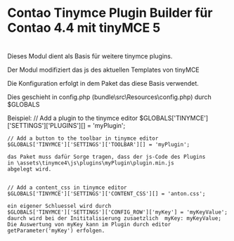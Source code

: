 # Contao Tinymce Plugin Builder für Contao 4.4 mit tinyMCE 5
# 
Dieses Modul dient als Basis für weitere tinymce plugins.

Der Modul modifiziert das js des aktuellen Templates von tinyMCE

Die Konfiguration erfolgt in dem Paket das diese Basis verwendet.

Dies geschieht in config.php (bundle\src\Resources\config.php) durch $GLOBALS

Beispiel:
    // Add a plugin to the tinymce editor
    $GLOBALS['TINYMCE']['SETTINGS']['PLUGINS'][] = 'myPlugin';

    // Add a button to the toolbar in tinymce editor
    $GLOBALS['TINYMCE']['SETTINGS']['TOOLBAR'][] = 'myPlugin';
    
    das Paket muss dafür Sorge tragen, dass der js-Code des Plugins
    in \assets\tinymce4\js\plugins\myPlugin\plugin.min.js
    abgelegt wird.


    // Add a content_css in tinymce editor
    $GLOBALS['TINYMCE']['SETTINGS']['CONTENT_CSS'][] = 'anton.css';
    
    ein eigener Schluessel wird durch
    $GLOBALS['TINYMCE']['SETTINGS']['CONFIG_ROW']['myKey'] = 'myKeyValue';
    daurch wird bei der Inititalisierung zusaetzlich  myKey: myKeyValue; 
    Die Auswertung von myKey kann im Plugin durch editor getParameter('myKey') erfolgen.

